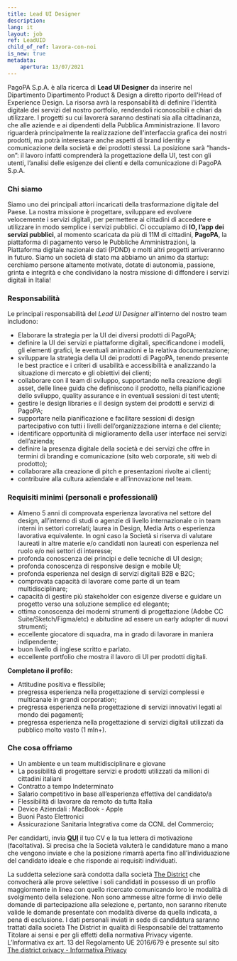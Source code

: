 ```yaml
---
title: Lead UI Designer
description:
lang: it
layout: job
ref: LeadUID
child_of_ref: lavora-con-noi
is_new: true
metadata:
    apertura: 13/07/2021 
---
```


PagoPA S.p.A. è alla ricerca di **Lead UI Designer** da inserire nel Dipartimento Dipartimento Product & Design a diretto riporto dell'Head of Experience Design. La risorsa avrà la responsabilità di definire l'identità digitale dei servizi del nostro portfolio, rendendoli riconoscibili e chiari da utilizzare. 
I progetti su cui lavorerà saranno destinati sia alla cittadinanza, che alle aziende e ai dipendenti della Pubblica Amministrazione. Il lavoro riguarderà principalmente la realizzazione dell'interfaccia grafica dei nostri prodotti, ma potrà interessare anche aspetti di brand identity e comunicazione della società e dei prodotti stessi.
La posizione sarà “hands-on”: il lavoro infatti comprenderà la progettazione della UI, test con gli utenti, l’analisi delle esigenze dei clienti e della comunicazione di PagoPA S.p.A. 

### Chi siamo

Siamo uno dei principali attori incaricati della trasformazione digitale del Paese. La nostra missione è progettare, sviluppare ed evolvere velocemente i servizi digitali, per permettere ai cittadini di accedere e utilizzare in modo semplice i servizi pubblici.
Ci occupiamo di **IO, l’app dei servizi pubblici**, al momento scaricata da più di 11M di cittadini, **PagoPA**, la piattaforma di pagamento verso le Pubbliche Amministrazioni, la Piattaforma digitale nazionale dati (PDND) e molti altri progetti arriveranno in futuro.
Siamo un società di stato ma abbiamo un animo da startup: cerchiamo persone altamente motivate, dotate di autonomia, passione, grinta e integrità e che condividano la nostra missione di diffondere i servizi digitali in Italia!

### Responsabilità

Le principali responsabilità del  _Lead UI Designer_ all’interno del nostro team includono:
- Elaborare la strategia per la UI dei diversi prodotti di PagoPA;
- definire la UI dei servizi e piattaforme digitali, specificandone i modelli, gli elementi grafici, le eventuali animazioni e la relativa documentazione;
- sviluppare la strategia della UI dei prodotti di PagoPA, tenendo presente le best practice e i criteri di usabilità e accessibilità e analizzando la situazione di mercato e gli obiettivi dei clienti;
- collaborare con il team di sviluppo, supportando nella creazione degli asset, delle linee guida che definiscono il prodotto, nella pianificazione dello sviluppo, quality assurance e in eventuali sessioni di test utenti;
- gestire le design libraries e il design system dei prodotti e servizi di PagoPA;
- supportare nella pianificazione e facilitare sessioni di design partecipativo con tutti i livelli dell’organizzazione interna e del cliente;
- identificare opportunità di miglioramento della user interface nei servizi dell’azienda;
- definire la presenza digitale della società e dei servizi che offre in termini di branding e comunicazione (sito web corporate, siti web di prodotto);
- collaborare alla creazione di pitch e presentazioni rivolte ai clienti;
- contribuire alla cultura aziendale e all’innovazione nel team.

### Requisiti minimi (personali e professionali)

- Almeno 5 anni di comprovata esperienza lavorativa nel settore del design, all’interno di studi o agenzie di livello internazionale o in team interni in settori correlati;
laurea in Design, Media Arts o esperienza lavorativa equivalente. In ogni caso la Società si riserva di valutare laureati in altre materie e/o candidati non laureati con esperienza nel ruolo e/o nei settori di interesse;
- profonda conoscenza dei principi e delle tecniche di UI design;
- profonda conoscenza di responsive design e mobile UI;
- profonda esperienza nel design di servizi digitali B2B e B2C;
- comprovata capacità di lavorare come parte di un team multidisciplinare;
- capacità di gestire più stakeholder con esigenze diverse e guidare un progetto verso una soluzione semplice ed elegante;
- ottima conoscenza dei moderni strumenti di progettazione (Adobe CC Suite/Sketch/Figma/etc) e abitudine ad essere un early adopter di nuovi strumenti;
- eccellente giocatore di squadra, ma in grado di lavorare in maniera indipendente;
- buon livello di inglese scritto e parlato.
- eccellente portfolio che mostra il lavoro di UI per prodotti digitali.

**Completano il profilo:**

- Attitudine positiva e flessibile;
- pregressa esperienza nella progettazione di servizi complessi e multicanale in grandi corporation;
- pregressa esperienza nella progettazione di servizi innovativi legati al mondo dei pagamenti;
- pregressa esperienza nella progettazione di servizi digitali utilizzati da pubblico molto vasto (1 mln+).

### Che cosa offriamo

- Un ambiente e un team multidisciplinare e giovane 
- La possibilità di progettare servizi e prodotti utilizzati da milioni di cittadini italiani
- Contratto a tempo Indeterminato
- Salario competitivo in base all’esperienza effettiva del candidato/a
- Flessibilità di lavorare da remoto da tutta Italia
- Device Aziendali : MacBook - Apple
- Buoni Pasto Elettronici
- Assicurazione Sanitaria Integrativa come da CCNL del Commercio;

Per candidarti, invia [**QUI**](https://www.the-district.com/offerta-di-lavoro/remote/lead-ui-designer.html) il tuo CV e la tua lettera di motivazione (facoltativa). Si precisa che la Società valuterà le candidature mano a mano che vengono inviate e che la posizione rimarrà aperta fino all’individuazione del candidato ideale e che risponde ai requisiti individuati.
 
La suddetta selezione sarà condotta dalla società [The District](https://www.the-district.com/.html) che convocherà alle prove selettive i soli candidati in possesso di un profilo maggiormente in linea con quello ricercato comunicando loro le modalità di svolgimento della selezione.
Non sono ammesse altre forme di invio delle domande di partecipazione alla selezione e, pertanto, non saranno ritenute valide le domande presentate con modalità diverse da quella indicata, a pena di esclusione.
I dati personali inviati in sede di candidatura saranno trattati dalla società The District in qualità di Responsabile del trattamento Titolare ai sensi e per gli effetti della normativa Privacy vigente.
L’Informativa ex art. 13 del Regolamento UE 2016/679 è presente sul sito [The district privacy - Informativa Privacy](https://www.the-district.com/informativa-sul-trattamento-dei-dati-personali-openings-pagopa.html)
